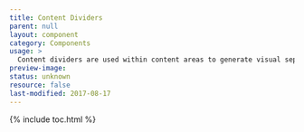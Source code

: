```yaml
---
title: Content Dividers
parent: null
layout: component
category: Components
usage: >
  Content dividers are used within content areas to generate visual seperation. This seperation helps to increase user understanding by segmenting information into distinct groups.
preview-image:
status: unknown
resource: false
last-modified: 2017-08-17
---
```


{% include toc.html %}
